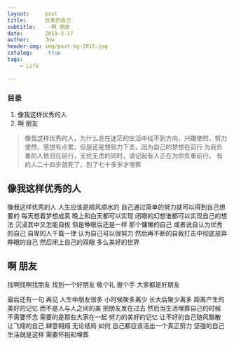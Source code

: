 ```yaml
---
layout:     post
title:      优秀的自己
subtitle:    -啊 朋友
date:       2019-3-17
author:     Jow
header-img: img/post-bg-2015.jpg
catalog: 	 true 
tags:
    - Life

---
```


### 目录
1. 像我这样优秀的人
2. 啊 朋友


> 像我这样优秀的人，为什么总在迷茫的生活中找不到方向，兴趣使然，努力使然，感觉有点累，但是还是想努力下去，因为自己的梦想在前行
> 为我负重的人依旧在前行，无忧无虑的同时，请记起有人正在为你负重前行。
> 有的人二十四岁就死了，到了七十多岁才埋葬

## 像我这样优秀的人
像我这样优秀的人 人生应该是顺风顺水的 自己通过简单的努力就可以得到自己想要的
每天想着梦想成真 晚上和白天都可以实现
闭眼的幻想谁都可以实现自己的想法
沉浸其中又怎能自拔
但是睁眼后还是一样
那个慵懒的自己
或者说自认为优秀的自己
自卑的人千篇一律 认为自己可以很努力
然后再不断的自我打击中彻底放弃睁眼的自己
然后闭上自己的双眼 多么美好的世界
## 啊 朋友
找啊找啊找朋友
找到一个好朋友
敬个礼
握个手
大家都是好朋友

最后还有一句 再见
人生中朋友很多 小时候聚多离少 长大后聚少离多
距离产生的美好的记忆
而不是人与人之间的美
把朋友发在过去
然后当生活埋葬自己的时候
不需要怀念
需要的是那些大家在一起 努力的美好的记忆
让不好的自己随风飘散 
让飞翔的自己 肆意翱翔
无论结局 如何 自己都应该活出一个真正努力 坚强的自己
生活就是这样 需要怀抱和埋葬

